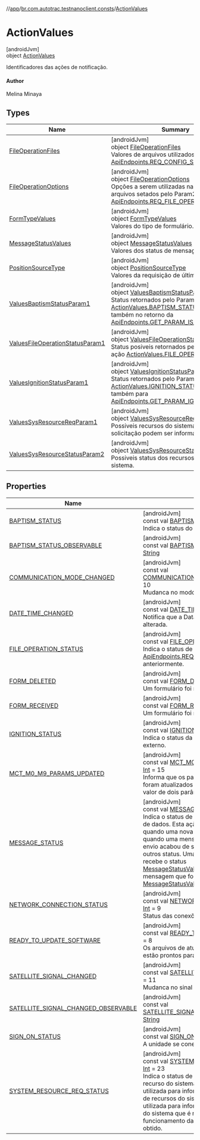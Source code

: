 //[app](../../../index.md)/[br.com.autotrac.testnanoclient.consts](../index.md)/[ActionValues](index.md)

# ActionValues

[androidJvm]\
object [ActionValues](index.md)

Identificadores das ações de notificação.

#### Author

Melina Minaya

## Types

| Name | Summary |
|---|---|
| [FileOperationFiles](-file-operation-files/index.md) | [androidJvm]<br>object [FileOperationFiles](-file-operation-files/index.md)<br>Valores de arquivos utilizados no [ApiEndpoints.REQ_CONFIG_SERVICE_LOG](../-api-endpoints/-r-e-q_-c-o-n-f-i-g_-s-e-r-v-i-c-e_-l-o-g.md) |
| [FileOperationOptions](-file-operation-options/index.md) | [androidJvm]<br>object [FileOperationOptions](-file-operation-options/index.md)<br>Opções a serem utilizadas na cópia de arquivos setados pelo Param2 da requisição [ApiEndpoints.REQ_FILE_OPERATION](../-api-endpoints/-r-e-q_-f-i-l-e_-o-p-e-r-a-t-i-o-n.md). |
| [FormTypeValues](-form-type-values/index.md) | [androidJvm]<br>object [FormTypeValues](-form-type-values/index.md)<br>Valores do tipo de formulário. |
| [MessageStatusValues](-message-status-values/index.md) | [androidJvm]<br>object [MessageStatusValues](-message-status-values/index.md)<br>Valores dos status de mensagens. |
| [PositionSourceType](-position-source-type/index.md) | [androidJvm]<br>object [PositionSourceType](-position-source-type/index.md)<br>Valores da requisição de última posição. |
| [ValuesBaptismStatusParam1](-values-baptism-status-param1/index.md) | [androidJvm]<br>object [ValuesBaptismStatusParam1](-values-baptism-status-param1/index.md)<br>Status retornados pelo Param1 de ação [ActionValues.BAPTISM_STATUS](-b-a-p-t-i-s-m_-s-t-a-t-u-s.md). Utilizado também no retorno da [ApiEndpoints.GET_PARAM_IS_BAPTIZED](../-api-endpoints/-g-e-t_-p-a-r-a-m_-i-s_-b-a-p-t-i-z-e-d.md) . |
| [ValuesFileOperationStatusParam1](-values-file-operation-status-param1/index.md) | [androidJvm]<br>object [ValuesFileOperationStatusParam1](-values-file-operation-status-param1/index.md)<br>Status posiveis retornados pelo Param1 da ação [ActionValues.FILE_OPERATION_STATUS](-f-i-l-e_-o-p-e-r-a-t-i-o-n_-s-t-a-t-u-s.md). |
| [ValuesIgnitionStatusParam1](-values-ignition-status-param1/index.md) | [androidJvm]<br>object [ValuesIgnitionStatusParam1](-values-ignition-status-param1/index.md)<br>Status retornados pelo Param1 da ação [ActionValues.IGNITION_STATUS](-i-g-n-i-t-i-o-n_-s-t-a-t-u-s.md). Utilizado também para [ApiEndpoints.GET_PARAM_IGNITION_STATUS](../-api-endpoints/-g-e-t_-p-a-r-a-m_-i-g-n-i-t-i-o-n_-s-t-a-t-u-s.md) |
| [ValuesSysResourceReqParam1](-values-sys-resource-req-param1/index.md) | [androidJvm]<br>object [ValuesSysResourceReqParam1](-values-sys-resource-req-param1/index.md)<br>Possiveis recursos do sistema cujos status da solicitação podem ser informados. |
| [ValuesSysResourceStatusParam2](-values-sys-resource-status-param2/index.md) | [androidJvm]<br>object [ValuesSysResourceStatusParam2](-values-sys-resource-status-param2/index.md)<br>Possiveis status dos recursos solicitados ao sistema. |

## Properties

| Name | Summary |
|---|---|
| [BAPTISM_STATUS](-b-a-p-t-i-s-m_-s-t-a-t-u-s.md) | [androidJvm]<br>const val [BAPTISM_STATUS](-b-a-p-t-i-s-m_-s-t-a-t-u-s.md): [Int](https://kotlinlang.org/api/latest/jvm/stdlib/kotlin/-int/index.html) = 7<br>Indica o status do processo de batismo. |
| [BAPTISM_STATUS_OBSERVABLE](-b-a-p-t-i-s-m_-s-t-a-t-u-s_-o-b-s-e-r-v-a-b-l-e.md) | [androidJvm]<br>const val [BAPTISM_STATUS_OBSERVABLE](-b-a-p-t-i-s-m_-s-t-a-t-u-s_-o-b-s-e-r-v-a-b-l-e.md): [String](https://kotlinlang.org/api/latest/jvm/stdlib/kotlin/-string/index.html) |
| [COMMUNICATION_MODE_CHANGED](-c-o-m-m-u-n-i-c-a-t-i-o-n_-m-o-d-e_-c-h-a-n-g-e-d.md) | [androidJvm]<br>const val [COMMUNICATION_MODE_CHANGED](-c-o-m-m-u-n-i-c-a-t-i-o-n_-m-o-d-e_-c-h-a-n-g-e-d.md): [Int](https://kotlinlang.org/api/latest/jvm/stdlib/kotlin/-int/index.html) = 10<br>Mudanca no modo de comunicação. |
| [DATE_TIME_CHANGED](-d-a-t-e_-t-i-m-e_-c-h-a-n-g-e-d.md) | [androidJvm]<br>const val [DATE_TIME_CHANGED](-d-a-t-e_-t-i-m-e_-c-h-a-n-g-e-d.md): [Int](https://kotlinlang.org/api/latest/jvm/stdlib/kotlin/-int/index.html) = 18<br>Notifica que a Data/Hora do serviço foi alterada. |
| [FILE_OPERATION_STATUS](-f-i-l-e_-o-p-e-r-a-t-i-o-n_-s-t-a-t-u-s.md) | [androidJvm]<br>const val [FILE_OPERATION_STATUS](-f-i-l-e_-o-p-e-r-a-t-i-o-n_-s-t-a-t-u-s.md): [Int](https://kotlinlang.org/api/latest/jvm/stdlib/kotlin/-int/index.html) = 21<br>Indica o status de uma [ApiEndpoints.REQ_FILE_OPERATION](../-api-endpoints/-r-e-q_-f-i-l-e_-o-p-e-r-a-t-i-o-n.md) iniciada anteriormente. |
| [FORM_DELETED](-f-o-r-m_-d-e-l-e-t-e-d.md) | [androidJvm]<br>const val [FORM_DELETED](-f-o-r-m_-d-e-l-e-t-e-d.md): [Int](https://kotlinlang.org/api/latest/jvm/stdlib/kotlin/-int/index.html) = 4<br>Um formulário foi removido. |
| [FORM_RECEIVED](-f-o-r-m_-r-e-c-e-i-v-e-d.md) | [androidJvm]<br>const val [FORM_RECEIVED](-f-o-r-m_-r-e-c-e-i-v-e-d.md): [Int](https://kotlinlang.org/api/latest/jvm/stdlib/kotlin/-int/index.html) = 3<br>Um formulário foi recebido ou atualizado. |
| [IGNITION_STATUS](-i-g-n-i-t-i-o-n_-s-t-a-t-u-s.md) | [androidJvm]<br>const val [IGNITION_STATUS](-i-g-n-i-t-i-o-n_-s-t-a-t-u-s.md): [Int](https://kotlinlang.org/api/latest/jvm/stdlib/kotlin/-int/index.html) = 24<br>Indica o status da ignição do dispositivo externo. |
| [MCT_M0_M9_PARAMS_UPDATED](-m-c-t_-m0_-m9_-p-a-r-a-m-s_-u-p-d-a-t-e-d.md) | [androidJvm]<br>const val [MCT_M0_M9_PARAMS_UPDATED](-m-c-t_-m0_-m9_-p-a-r-a-m-s_-u-p-d-a-t-e-d.md): [Int](https://kotlinlang.org/api/latest/jvm/stdlib/kotlin/-int/index.html) = 15<br>Informa que os parâmetros do Mct (M0..M9) foram atualizados no banco de dados e traz o valor de dois parâmetros M. |
| [MESSAGE_STATUS](-m-e-s-s-a-g-e_-s-t-a-t-u-s.md) | [androidJvm]<br>const val [MESSAGE_STATUS](-m-e-s-s-a-g-e_-s-t-a-t-u-s.md): [Int](https://kotlinlang.org/api/latest/jvm/stdlib/kotlin/-int/index.html) = 22<br>Indica o status de uma mensagem no banco de dados. Esta ação pode ser utilizada quando uma nova mensagem for recebida ou quando uma mensagem que foi postada para envio acabou de ser enviada, assim como outros status. Uma mensagem não lida recebe o status [MessageStatusValues.NOT_READ](-message-status-values/-n-o-t_-r-e-a-d.md). Uma mensagem que foi enviada recebe o status [MessageStatusValues.SENT](-message-status-values/-s-e-n-t.md). |
| [NETWORK_CONNECTION_STATUS](-n-e-t-w-o-r-k_-c-o-n-n-e-c-t-i-o-n_-s-t-a-t-u-s.md) | [androidJvm]<br>const val [NETWORK_CONNECTION_STATUS](-n-e-t-w-o-r-k_-c-o-n-n-e-c-t-i-o-n_-s-t-a-t-u-s.md): [Int](https://kotlinlang.org/api/latest/jvm/stdlib/kotlin/-int/index.html) = 9<br>Status das conexões de rede. |
| [READY_TO_UPDATE_SOFTWARE](-r-e-a-d-y_-t-o_-u-p-d-a-t-e_-s-o-f-t-w-a-r-e.md) | [androidJvm]<br>const val [READY_TO_UPDATE_SOFTWARE](-r-e-a-d-y_-t-o_-u-p-d-a-t-e_-s-o-f-t-w-a-r-e.md): [Int](https://kotlinlang.org/api/latest/jvm/stdlib/kotlin/-int/index.html) = 8<br>Os arquivos de atualização foram baixados e estão prontos para iniciar a atualização. |
| [SATELLITE_SIGNAL_CHANGED](-s-a-t-e-l-l-i-t-e_-s-i-g-n-a-l_-c-h-a-n-g-e-d.md) | [androidJvm]<br>const val [SATELLITE_SIGNAL_CHANGED](-s-a-t-e-l-l-i-t-e_-s-i-g-n-a-l_-c-h-a-n-g-e-d.md): [Int](https://kotlinlang.org/api/latest/jvm/stdlib/kotlin/-int/index.html) = 11<br>Mudanca no sinal do satélite. |
| [SATELLITE_SIGNAL_CHANGED_OBSERVABLE](-s-a-t-e-l-l-i-t-e_-s-i-g-n-a-l_-c-h-a-n-g-e-d_-o-b-s-e-r-v-a-b-l-e.md) | [androidJvm]<br>const val [SATELLITE_SIGNAL_CHANGED_OBSERVABLE](-s-a-t-e-l-l-i-t-e_-s-i-g-n-a-l_-c-h-a-n-g-e-d_-o-b-s-e-r-v-a-b-l-e.md): [String](https://kotlinlang.org/api/latest/jvm/stdlib/kotlin/-string/index.html) |
| [SIGN_ON_STATUS](-s-i-g-n_-o-n_-s-t-a-t-u-s.md) | [androidJvm]<br>const val [SIGN_ON_STATUS](-s-i-g-n_-o-n_-s-t-a-t-u-s.md): [Int](https://kotlinlang.org/api/latest/jvm/stdlib/kotlin/-int/index.html) = 5<br>A unidade se conectou ao servidor AMH. |
| [SYSTEM_RESOURCE_REQ_STATUS](-s-y-s-t-e-m_-r-e-s-o-u-r-c-e_-r-e-q_-s-t-a-t-u-s.md) | [androidJvm]<br>const val [SYSTEM_RESOURCE_REQ_STATUS](-s-y-s-t-e-m_-r-e-s-o-u-r-c-e_-r-e-q_-s-t-a-t-u-s.md): [Int](https://kotlinlang.org/api/latest/jvm/stdlib/kotlin/-int/index.html) = 23<br>Indica o status de requisição de algum recurso do sistema. Esta ação pode ser utilizada para informar status de requisições de recursos do sistema, mas geralmente é utilizada para informar quando algum recurso do sistema que é necessario ao bom funcionamento da aplicação não pode ser obtido. |
